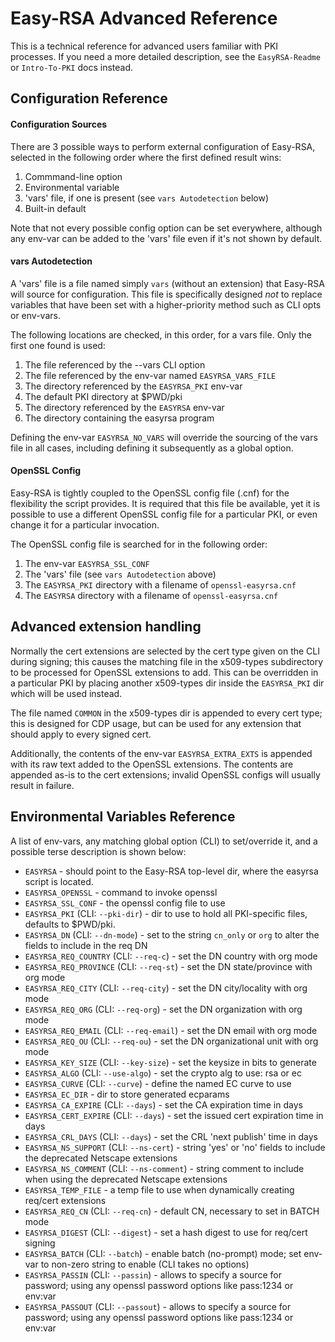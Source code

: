 Easy-RSA Advanced Reference
=============================

This is a technical reference for advanced users familiar with PKI processes. If
you need a more detailed description, see the `EasyRSA-Readme` or `Intro-To-PKI`
docs instead.

Configuration Reference
-----------------------

#### Configuration Sources

  There are 3 possible ways to perform external configuration of Easy-RSA,
  selected in the following order where the first defined result wins:

  1. Commmand-line option
  2. Environmental variable
  3. 'vars' file, if one is present (see `vars Autodetection` below)
  4. Built-in default

  Note that not every possible config option can be set everywhere, although any
  env-var can be added to the 'vars' file even if it's not shown by default.

#### vars Autodetection

  A 'vars' file is a file named simply `vars` (without an extension) that
  Easy-RSA will source for configuration. This file is specifically designed
  *not* to replace variables that have been set with a higher-priority method
  such as CLI opts or env-vars.

  The following locations are checked, in this order, for a vars file. Only the
  first one found is used:

  1. The file referenced by the --vars CLI option
  2. The file referenced by the env-var named `EASYRSA_VARS_FILE`
  3. The directory referenced by the `EASYRSA_PKI` env-var
  4. The default PKI directory at $PWD/pki
  4. The directory referenced by the `EASYRSA` env-var
  5. The directory containing the easyrsa program

  Defining the env-var `EASYRSA_NO_VARS` will override the sourcing of the vars
  file in all cases, including defining it subsequently as a global option.

#### OpenSSL Config

  Easy-RSA is tightly coupled to the OpenSSL config file (.cnf) for the
  flexibility the script provides. It is required that this file be available,
  yet it is possible to use a different OpenSSL config file for a particular
  PKI, or even change it for a particular invocation.

  The OpenSSL config file is searched for in the following order:

  1. The env-var `EASYRSA_SSL_CONF`
  2. The 'vars' file (see `vars Autodetection` above)
  3. The `EASYRSA_PKI` directory with a filename of `openssl-easyrsa.cnf`
  4. The `EASYRSA` directory with a filename of `openssl-easyrsa.cnf`

Advanced extension handling
---------------------------

Normally the cert extensions are selected by the cert type given on the CLI
during signing; this causes the matching file in the x509-types subdirectory to
be processed for OpenSSL extensions to add. This can be overridden in a
particular PKI by placing another x509-types dir inside the `EASYRSA_PKI` dir
which will be used instead.

The file named `COMMON` in the x509-types dir is appended to every cert type;
this is designed for CDP usage, but can be used for any extension that should
apply to every signed cert.

Additionally, the contents of the env-var `EASYRSA_EXTRA_EXTS` is appended with
its raw text added to the OpenSSL extensions. The contents are appended as-is to
the cert extensions; invalid OpenSSL configs will usually result in failure.

Environmental Variables Reference
---------------------------------

A list of env-vars, any matching global option (CLI) to set/override it, and a
possible terse description is shown below:

 *  `EASYRSA` - should point to the Easy-RSA top-level dir, where the easyrsa script is located.
 *  `EASYRSA_OPENSSL` - command to invoke openssl
 *  `EASYRSA_SSL_CONF` - the openssl config file to use
 *  `EASYRSA_PKI` (CLI: `--pki-dir`) - dir to use to hold all PKI-specific files, defaults to $PWD/pki.
 *  `EASYRSA_DN` (CLI: `--dn-mode`) - set to the string `cn_only` or `org` to
    alter the fields to include in the req DN
 *  `EASYRSA_REQ_COUNTRY` (CLI: `--req-c`) - set the DN country with org mode
 *  `EASYRSA_REQ_PROVINCE` (CLI: `--req-st`) - set the DN state/province with
    org mode
 *  `EASYRSA_REQ_CITY` (CLI: `--req-city`) - set the DN city/locality with org
    mode
 *  `EASYRSA_REQ_ORG` (CLI: `--req-org`) - set the DN organization with org mode
 *  `EASYRSA_REQ_EMAIL` (CLI: `--req-email`) - set the DN email with org mode
 *  `EASYRSA_REQ_OU` (CLI: `--req-ou`) - set the DN organizational unit with org
    mode
 *  `EASYRSA_KEY_SIZE` (CLI: `--key-size`) - set the keysize in bits to generate
 *  `EASYRSA_ALGO` (CLI: `--use-algo`) - set the crypto alg to use: rsa or ec
 *  `EASYRSA_CURVE` (CLI: `--curve`) - define the named EC curve to use
 *  `EASYRSA_EC_DIR` - dir to store generated ecparams
 *  `EASYRSA_CA_EXPIRE` (CLI: `--days`) - set the CA expiration time in days
 *  `EASYRSA_CERT_EXPIRE` (CLI: `--days`) - set the issued cert expiration time
    in days
 *  `EASYRSA_CRL_DAYS` (CLI: `--days`) - set the CRL 'next publish' time in days
 *  `EASYRSA_NS_SUPPORT` (CLI: `--ns-cert`) - string 'yes' or 'no' fields to
    include the deprecated Netscape extensions
 *  `EASYRSA_NS_COMMENT` (CLI: `--ns-comment`) - string comment to include when
    using the deprecated Netscape extensions
 *  `EASYRSA_TEMP_FILE` - a temp file to use when dynamically creating req/cert
    extensions
 *  `EASYRSA_REQ_CN` (CLI: `--req-cn`) - default CN, necessary to set in BATCH
    mode
 *  `EASYRSA_DIGEST` (CLI: `--digest`) - set a hash digest to use for req/cert
    signing
 *  `EASYRSA_BATCH` (CLI: `--batch`) - enable batch (no-prompt) mode; set
    env-var to non-zero string to enable (CLI takes no options)
 *  `EASYRSA_PASSIN` (CLI: `--passin`) - allows to specify a source for password;
    using any openssl password options like pass:1234 or env:var
 *  `EASYRSA_PASSOUT` (CLI: `--passout`) - allows to specify a source for password;
    using any openssl password options like pass:1234 or env:var
